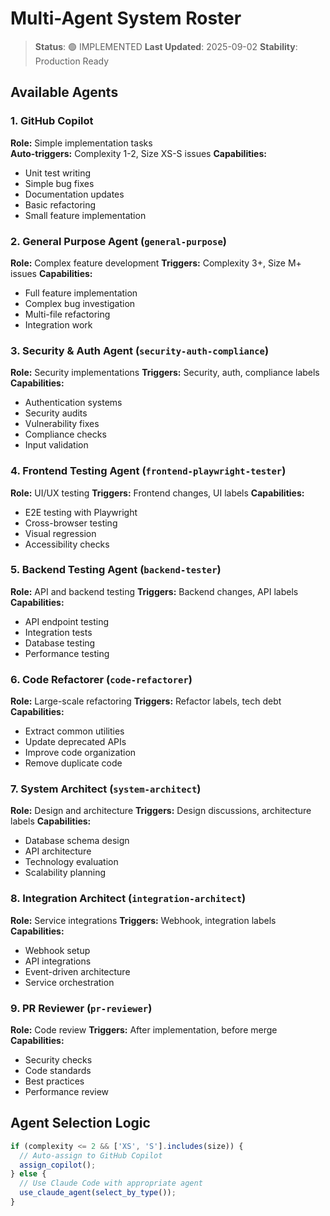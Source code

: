 # Multi-Agent System Roster

> **Status**: 🟢 IMPLEMENTED
> **Last Updated**: 2025-09-02
> **Stability**: Production Ready

## Available Agents

### 1. GitHub Copilot
**Role:** Simple implementation tasks  
**Auto-triggers:** Complexity 1-2, Size XS-S issues
**Capabilities:**
- Unit test writing
- Simple bug fixes  
- Documentation updates
- Basic refactoring
- Small feature implementation

### 2. General Purpose Agent (`general-purpose`)
**Role:** Complex feature development
**Triggers:** Complexity 3+, Size M+ issues
**Capabilities:**
- Full feature implementation
- Complex bug investigation
- Multi-file refactoring
- Integration work

### 3. Security & Auth Agent (`security-auth-compliance`)
**Role:** Security implementations
**Triggers:** Security, auth, compliance labels
**Capabilities:**
- Authentication systems
- Security audits
- Vulnerability fixes
- Compliance checks
- Input validation

### 4. Frontend Testing Agent (`frontend-playwright-tester`)
**Role:** UI/UX testing
**Triggers:** Frontend changes, UI labels
**Capabilities:**
- E2E testing with Playwright
- Cross-browser testing
- Visual regression
- Accessibility checks

### 5. Backend Testing Agent (`backend-tester`)
**Role:** API and backend testing
**Triggers:** Backend changes, API labels
**Capabilities:**
- API endpoint testing
- Integration tests
- Database testing
- Performance testing

### 6. Code Refactorer (`code-refactorer`)
**Role:** Large-scale refactoring
**Triggers:** Refactor labels, tech debt
**Capabilities:**
- Extract common utilities
- Update deprecated APIs
- Improve code organization
- Remove duplicate code

### 7. System Architect (`system-architect`)
**Role:** Design and architecture
**Triggers:** Design discussions, architecture labels
**Capabilities:**
- Database schema design
- API architecture
- Technology evaluation
- Scalability planning

### 8. Integration Architect (`integration-architect`)
**Role:** Service integrations
**Triggers:** Webhook, integration labels
**Capabilities:**
- Webhook setup
- API integrations
- Event-driven architecture
- Service orchestration

### 9. PR Reviewer (`pr-reviewer`)
**Role:** Code review
**Triggers:** After implementation, before merge
**Capabilities:**
- Security checks
- Code standards
- Best practices
- Performance review

## Agent Selection Logic

```javascript
if (complexity <= 2 && ['XS', 'S'].includes(size)) {
  // Auto-assign to GitHub Copilot
  assign_copilot();
} else {
  // Use Claude Code with appropriate agent
  use_claude_agent(select_by_type());
}
```